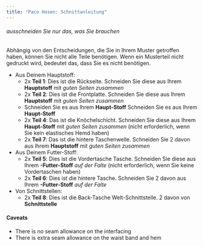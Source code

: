 ```yaml
---
title: "Paco Hosen: Schnittanleitung"
---
```


<Tip>

###### ausschneiden Sie nur das, was Sie brauchen

Abhängig von den Entscheidungen, die Sie in Ihrem Muster getroffen haben, können Sie nicht alle Teile benötigen.
Wenn ein Musterteil nicht gedruckt wird, bedeutet das, dass Sie es nicht benötigen.

</Tip>

- Aus Deinem Hauptstoff:
  - 2x **Teil 1**: Dies ist die Rückseite. Schneiden Sie diese aus Ihrem **Hauptstoff** mit _guten Seiten zusammen_
  - 2x **Teil 2**: Dies ist die Frontplatte. Schneiden Sie diese aus Ihrem **Hauptstoff** mit _guten Seiten zusammen_
  - Schneiden Sie es aus Ihrem **Haupt-Stoff** Schneiden Sie es aus Ihrem **Haupt-Stoff**
  - 2x **Teil 4**: Das ist die Knöchelschicht. Schneiden Sie diese aus Ihrem **Haupt-Stoff** mit _guten Seiten zusammen_ (nicht erforderlich, wenn Sie kein elastisches Hemd haben)
  - 2x **Teil 7**: Das ist die hintere Taschenwelle. Schneiden Sie 2 davon aus Ihrem **Hauptstoff** mit _guten Seiten zusammen_
- Aus Deinem Futter-Stoff:
  - 2x **Teil 5**: Dies ist die Vordertasche Tasche. Schneiden Sie diese aus Ihrem **-Futter-Stoff** _auf der Falte_ (nicht erforderlich, wenn Sie keine Vordertaschen haben)
  - 2x **Teil 6**: Dies ist die hintere Tasche. Schneiden Sie 2 davon aus Ihrem **-Futter-Stoff** _auf der Falte_
- Von Schnittstellen:
  - 2x **Teil 8**: Dies ist die Back-Tasche Welt-Schnittstelle. 2 davon von **Schnittstelle**

<Warning>

#### Caveats

- There is no seam allowance on the interfacing
- There is extra seam allowance on the waist band and hem

</Warning>
